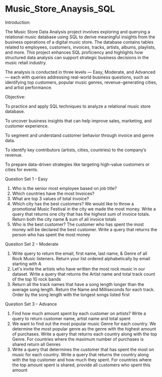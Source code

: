 # Music_Store_Anaysis_SQL
Introduction:

The Music Store Data Analysis project involves exploring and querying a relational music database using SQL to derive meaningful insights from the business operations of a digital music store. The database contains tables related to employees, customers, invoices, tracks, artists, albums, playlists, and more. This project enhances SQL proficiency and highlights how structured data analysis can support strategic business decisions in the music retail industry.

The analysis is conducted in three levels — Easy, Moderate, and Advanced — each with queries addressing real-world business questions, such as identifying top customers, popular music genres, revenue-generating cities, and artist performance.


Objective:

To practice and apply SQL techniques to analyze a relational music store database.

To uncover business insights that can help improve sales, marketing, and customer experience.

To segment and understand customer behavior through invoice and genre data.

To identify key contributors (artists, cities, countries) to the company’s revenue.

To prepare data-driven strategies like targeting high-value customers or cities for events.

Question Set 1 - Easy 
1.	Who is the senior most employee based on job title? 
2.	Which countries have the most Invoices? 
3.	What are top 3 values of total invoice? 
4.	Which city has the best customers? We would like to throw a promotional Music Festival in the city we made the most money. Write a query that returns one city that has the highest sum of invoice totals. Return both the city name & sum of all invoice totals 
5.	Who is the best customer? The customer who has spent the most money will be declared the best customer. Write a query that returns the person who has spent the most money 
 
Question Set 2 – Moderate 
1.	Write query to return the email, first name, last name, & Genre of all Rock Music listeners. Return your list ordered alphabetically by email starting with A 
2.	Let's invite the artists who have written the most rock music in our dataset. Write a query that returns the Artist name and total track count of the top 10 rock bands 
3.	Return all the track names that have a song length longer than the average song length. Return the Name and Milliseconds for each track. Order by the song length with the longest songs listed first 
 
Question Set 3 – Advance 
1.	Find how much amount spent by each customer on artists? Write a query to return customer name, artist name and total spent 
2.	We want to find out the most popular music Genre for each country. We determine the most popular genre as the genre with the highest amount of purchases. Write a query that returns each country along with the top Genre. For countries where the maximum number of purchases is shared return all Genres 
3.	Write a query that determines the customer that has spent the most on music for each country. Write a query that returns the country along with the top customer and how much they spent. For countries where the top amount spent is shared, provide all customers who spent this amount 

